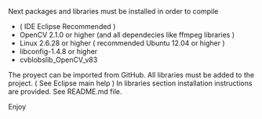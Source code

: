 Next packages and libraries must be installed in order to compile

* ( IDE Eclipse Recommended )
* OpenCV 2.1.0 or higher (and all dependecies like ffmpeg libraries )
* Linux 2.6.28 or higher ( recommended Ubuntu 12.04 or higher )
* libconfig-1.4.8 or higher
* cvblobslib_OpenCV_v83

The proyect can be imported from GitHub. All libraries must be added to the project. ( See Eclipse main help )
In libraries section installation instructions are provided. See README.md file.

Enjoy
